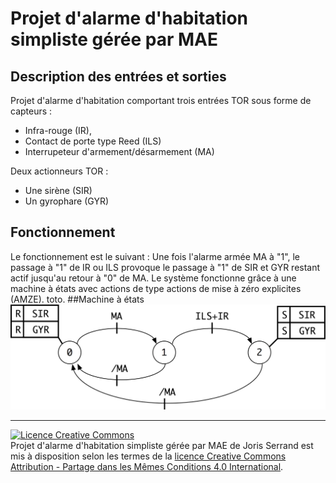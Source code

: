 # Projet d'alarme d'habitation simpliste gérée par MAE

## Description des entrées et sorties
Projet d'alarme d'habitation comportant trois entrées TOR sous forme de capteurs :
* Infra-rouge (IR),
* Contact de porte type Reed (ILS)
* Interrupeteur d'armement/désarmement (MA)

Deux actionneurs TOR :
* Une  sirène (SIR)
* Un gyrophare (GYR)

## Fonctionnement
Le fonctionnement est le suivant : Une fois l'alarme armée MA à "1", le passage à "1" de IR ou ILS provoque le passage à "1" de SIR et GYR restant actif jusqu'au retour à "0" de MA. Le système fonctionne grâce à une machine à états avec actions de type actions de mise à zéro explicites (AMZE).
toto.
##Machine à états
![](MAE.png)

---
<a rel="license" href="http://creativecommons.org/licenses/by-sa/4.0/"><img alt="Licence Creative Commons" style="border-width:0" src="https://i.creativecommons.org/l/by-sa/4.0/88x31.png" /></a><br /><span xmlns:dct="http://purl.org/dc/terms/" property="dct:title">Projet d'alarme d'habitation simpliste gérée par MAE</span> de <span xmlns:cc="http://creativecommons.org/ns#" property="cc:attributionName">Joris Serrand</span> est mis à disposition selon les termes de la <a rel="license" href="http://creativecommons.org/licenses/by-sa/4.0/">licence Creative Commons Attribution -  Partage dans les Mêmes Conditions 4.0 International</a>.
